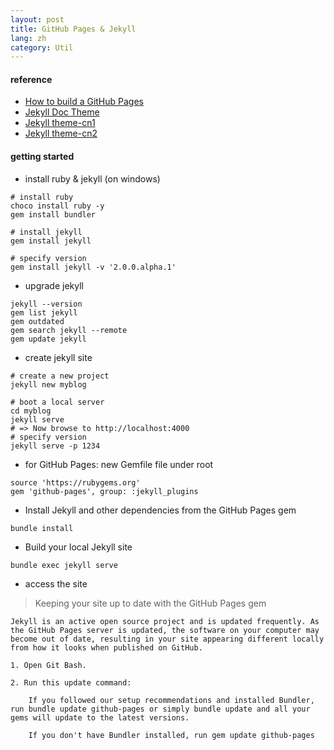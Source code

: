 ```yaml
---
layout: post
title: GitHub Pages & Jekyll
lang: zh
category: Util
---
```

#### reference
* [How to build a GitHub Pages](https://help.github.com/articles/setting-up-your-github-pages-site-locally-with-jekyll/)
* [Jekyll Doc Theme](https://idratherbewriting.com/documentation-theme-jekyll/index.html)
* [Jekyll theme-cn1](https://jekyllcn.com/)
* [Jekyll theme-cn2](https://www.jekyll.com.cn/)

#### getting started
* install ruby & jekyll (on windows)

```
# install ruby
choco install ruby -y
gem install bundler

# install jekyll
gem install jekyll

# specify version
gem install jekyll -v '2.0.0.alpha.1'
```

* upgrade jekyll

```
jekyll --version
gem list jekyll
gem outdated
gem search jekyll --remote
gem update jekyll
```

* create jekyll site

```
# create a new project
jekyll new myblog

# boot a local server
cd myblog
jekyll serve
# => Now browse to http://localhost:4000
# specify version
jekyll serve -p 1234
```

* for GitHub Pages: new Gemfile file under root

```
source 'https://rubygems.org'
gem 'github-pages', group: :jekyll_plugins
```

* Install Jekyll and other dependencies from the GitHub Pages gem

```
bundle install
```

* Build your local Jekyll site

```
bundle exec jekyll serve
```

* access the site

> Keeping your site up to date with the GitHub Pages gem

```
Jekyll is an active open source project and is updated frequently. As the GitHub Pages server is updated, the software on your computer may become out of date, resulting in your site appearing different locally from how it looks when published on GitHub.

1. Open Git Bash.

2. Run this update command:

    If you followed our setup recommendations and installed Bundler, run bundle update github-pages or simply bundle update and all your gems will update to the latest versions.

    If you don't have Bundler installed, run gem update github-pages
```
